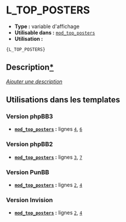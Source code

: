 # L_TOP_POSTERS
* __Type :__ variable d'affichage
* __Utilisable dans :__ [`mod_top_posters`](../tpl/mod_top_posters.md#readme)
* __Utilisation :__

```smarty
{L_TOP_POSTERS}
```

## Description[*](https://fa-tvars.appspot.com/var/L_TOP_POSTERS)
[*Ajouter une description*](https://fa-tvars.appspot.com/var/L_TOP_POSTERS)

## Utilisations dans les templates

### Version phpBB3
* __[`mod_top_posters`](../tpl/mod_top_posters.md#readme) :__ lignes [`4`](../src/prosilver/mod_top_posters.tpl#L4), [`6`](../src/prosilver/mod_top_posters.tpl#L6)
### Version phpBB2
* __[`mod_top_posters`](../tpl/mod_top_posters.md#readme) :__ lignes [`3`](../src/subsilver/mod_top_posters.tpl#L3), [`7`](../src/subsilver/mod_top_posters.tpl#L7)
### Version PunBB
* __[`mod_top_posters`](../tpl/mod_top_posters.md#readme) :__ lignes [`2`](../src/punbb/mod_top_posters.tpl#L2), [`4`](../src/punbb/mod_top_posters.tpl#L4)
### Version Invision
* __[`mod_top_posters`](../tpl/mod_top_posters.md#readme) :__ lignes [`2`](../src/invision/mod_top_posters.tpl#L2), [`4`](../src/invision/mod_top_posters.tpl#L4)
